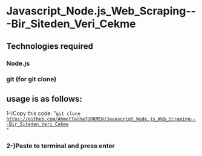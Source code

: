 # Javascript_Node.js_Web_Scraping---Bir_Siteden_Veri_Cekme


## Technologies required
### Node.js
### git (for git clone)
## usage is as follows:
 1-)Copy this code: "<code>git clone https://github.com/AhmetTalhaTURKMEN/Javascript_Node.js_Web_Scraping---Bir_Siteden_Veri_Cekme </code>"

### 2-)Paste to terminal and press enter


